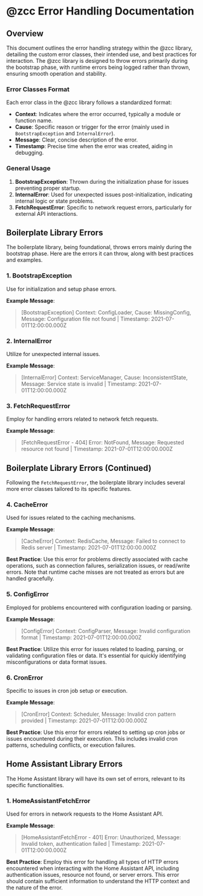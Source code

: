 
# @zcc Error Handling Documentation

## Overview

This document outlines the error handling strategy within the @zcc library, detailing the custom error classes, their intended use, and best practices for interaction. The @zcc library is designed to throw errors primarily during the bootstrap phase, with runtime errors being logged rather than thrown, ensuring smooth operation and stability.

### Error Classes Format

Each error class in the @zcc library follows a standardized format:

- **Context**: Indicates where the error occurred, typically a module or function name.
- **Cause**: Specific reason or trigger for the error (mainly used in `BootstrapException` and `InternalError`).
- **Message**: Clear, concise description of the error.
- **Timestamp**: Precise time when the error was created, aiding in debugging.

### General Usage

1. **BootstrapException**: Thrown during the initialization phase for issues preventing proper startup.
2. **InternalError**: Used for unexpected issues post-initialization, indicating internal logic or state problems.
3. **FetchRequestError**: Specific to network request errors, particularly for external API interactions.

## Boilerplate Library Errors

The boilerplate library, being foundational, throws errors mainly during the bootstrap phase. Here are the errors it can throw, along with best practices and examples.

### 1. BootstrapException

Use for initialization and setup phase errors.

**Example Message**:

> [BootstrapException] Context: ConfigLoader, Cause: MissingConfig, Message: Configuration file not found | Timestamp: 2021-07-01T12:00:00.000Z

### 2. InternalError

Utilize for unexpected internal issues.

**Example Message**:

> [InternalError] Context: ServiceManager, Cause: InconsistentState, Message: Service state is invalid | Timestamp: 2021-07-01T12:00:00.000Z

### 3. FetchRequestError

Employ for handling errors related to network fetch requests.

**Example Message**:

> [FetchRequestError - 404] Error: NotFound, Message: Requested resource not found | Timestamp: 2021-07-01T12:00:00.000Z

## Boilerplate Library Errors (Continued)

Following the `FetchRequestError`, the boilerplate library includes several more error classes tailored to its specific features.

### 4. CacheError

Used for issues related to the caching mechanisms.

**Example Message**:

> [CacheError] Context: RedisCache, Message: Failed to connect to Redis server | Timestamp: 2021-07-01T12:00:00.000Z

**Best Practice**: Use this error for problems directly associated with cache operations, such as connection failures, serialization issues, or read/write errors. Note that runtime cache misses are not treated as errors but are handled gracefully.

### 5. ConfigError

Employed for problems encountered with configuration loading or parsing.

**Example Message**:

> [ConfigError] Context: ConfigParser, Message: Invalid configuration format | Timestamp: 2021-07-01T12:00:00.000Z

**Best Practice**: Utilize this error for issues related to loading, parsing, or validating configuration files or data. It's essential for quickly identifying misconfigurations or data format issues.

### 6. CronError

Specific to issues in cron job setup or execution.

**Example Message**:

> [CronError] Context: Scheduler, Message: Invalid cron pattern provided | Timestamp: 2021-07-01T12:00:00.000Z

**Best Practice**: Use this error for errors related to setting up cron jobs or issues encountered during their execution. This includes invalid cron patterns, scheduling conflicts, or execution failures.

## Home Assistant Library Errors

The Home Assistant library will have its own set of errors, relevant to its specific functionalities.

### 1. HomeAssistantFetchError

Used for errors in network requests to the Home Assistant API.

**Example Message**:

> [HomeAssistantFetchError - 401] Error: Unauthorized, Message: Invalid token, authentication failed | Timestamp: 2021-07-01T12:00:00.000Z

**Best Practice**: Employ this error for handling all types of HTTP errors encountered when interacting with the Home Assistant API, including authentication issues, resource not found, or server errors. This error should contain sufficient information to understand the HTTP context and the nature of the error.
